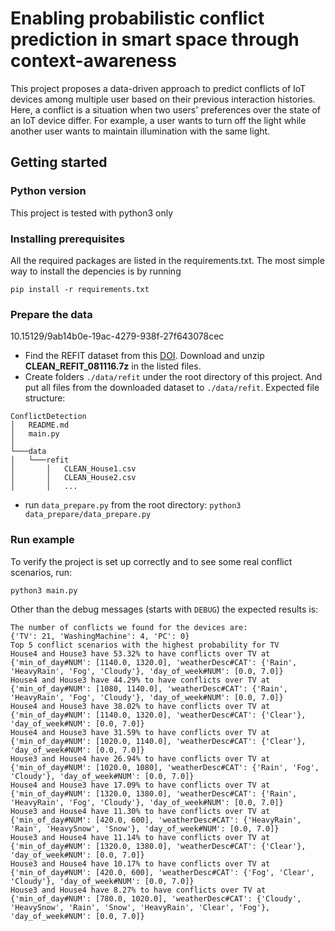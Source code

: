 # Enabling probabilistic conflict prediction in smart space through context-awareness
This project proposes a data-driven approach to predict conflicts of IoT devices among multiple user based on their previous interaction histories. Here, a conflict is a situation when two users' preferences over the state of an IoT device differ. For example, a user wants to turn off the light while another user wants to maintain illumination with the same light.

## Getting started
### **Python version**
This project is tested with python3 only

### **Installing prerequisites**
All the required packages are listed in the requirements.txt. The most simple way to install the depencies is by running

`pip install -r requirements.txt`

### **Prepare the data**
10.15129/9ab14b0e-19ac-4279-938f-27f643078cec
- Find the REFIT dataset from this [DOI](https://doi.org/10.15129/9ab14b0e-19ac-4279-938f-27f643078cec). Download and unzip **CLEAN_REFIT_081116.7z** in the listed files.
- Create folders `./data/refit` under the root directory of this project. And put all files from the downloaded dataset to `./data/refit`. Expected file structure:
```
ConflictDetection
│   README.md
│   main.py    
│
└───data
│   └───refit
│       │   CLEAN_House1.csv
│       │   CLEAN_House2.csv
│       │   ...
```
- run `data_prepare.py` from the root directory: `python3 data_prepare/data_prepare.py`
 
### **Run example**
To verify the project is set up correctly and to see some real conflict scenarios, run:

`python3 main.py`

Other than the debug messages (starts with `DEBUG`) the expected results is:
```
The number of conflicts we found for the devices are:
{'TV': 21, 'WashingMachine': 4, 'PC': 0}
Top 5 conflict scenarios with the highest probability for TV
House4 and House3 have 53.32% to have conflicts over TV at {'min_of_day#NUM': [1140.0, 1320.0], 'weatherDesc#CAT': {'Rain', 'HeavyRain', 'Fog', 'Cloudy'}, 'day_of_week#NUM': [0.0, 7.0]}
House4 and House3 have 44.29% to have conflicts over TV at {'min_of_day#NUM': [1080, 1140.0], 'weatherDesc#CAT': {'Rain', 'HeavyRain', 'Fog', 'Cloudy'}, 'day_of_week#NUM': [0.0, 7.0]}
House4 and House3 have 38.02% to have conflicts over TV at {'min_of_day#NUM': [1140.0, 1320.0], 'weatherDesc#CAT': {'Clear'}, 'day_of_week#NUM': [0.0, 7.0]}
House4 and House3 have 31.59% to have conflicts over TV at {'min_of_day#NUM': [1020.0, 1140.0], 'weatherDesc#CAT': {'Clear'}, 'day_of_week#NUM': [0.0, 7.0]}
House3 and House4 have 26.94% to have conflicts over TV at {'min_of_day#NUM': [1020.0, 1080], 'weatherDesc#CAT': {'Rain', 'Fog', 'Cloudy'}, 'day_of_week#NUM': [0.0, 7.0]}
House4 and House3 have 17.09% to have conflicts over TV at {'min_of_day#NUM': [1320.0, 1380.0], 'weatherDesc#CAT': {'Rain', 'HeavyRain', 'Fog', 'Cloudy'}, 'day_of_week#NUM': [0.0, 7.0]}
House3 and House4 have 11.30% to have conflicts over TV at {'min_of_day#NUM': [420.0, 600], 'weatherDesc#CAT': {'HeavyRain', 'Rain', 'HeavySnow', 'Snow'}, 'day_of_week#NUM': [0.0, 7.0]}
House3 and House4 have 11.14% to have conflicts over TV at {'min_of_day#NUM': [1320.0, 1380.0], 'weatherDesc#CAT': {'Clear'}, 'day_of_week#NUM': [0.0, 7.0]}
House3 and House4 have 10.17% to have conflicts over TV at {'min_of_day#NUM': [420.0, 600], 'weatherDesc#CAT': {'Fog', 'Clear', 'Cloudy'}, 'day_of_week#NUM': [0.0, 7.0]}
House3 and House4 have 8.27% to have conflicts over TV at {'min_of_day#NUM': [780.0, 1020.0], 'weatherDesc#CAT': {'Cloudy', 'HeavySnow', 'Rain', 'Snow', 'HeavyRain', 'Clear', 'Fog'}, 'day_of_week#NUM': [0.0, 7.0]}
```
